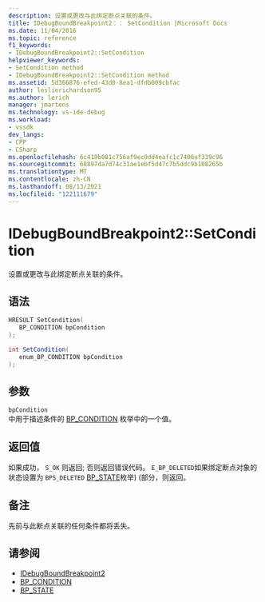```yaml
---
description: 设置或更改与此绑定断点关联的条件。
title: IDebugBoundBreakpoint2：： SetCondition |Microsoft Docs
ms.date: 11/04/2016
ms.topic: reference
f1_keywords:
- IDebugBoundBreakpoint2::SetCondition
helpviewer_keywords:
- SetCondition method
- IDebugBoundBreakpoint2::SetCondition method
ms.assetid: 5d366876-efed-43d0-8ea1-dfdb009cbfac
author: leslierichardson95
ms.author: lerich
manager: jmartens
ms.technology: vs-ide-debug
ms.workload:
- vssdk
dev_langs:
- CPP
- CSharp
ms.openlocfilehash: 6c419b081c756af9ec0dd4eafc1c7400af339c96
ms.sourcegitcommit: 68897da7d74c31ae1ebf5d47c7b5ddc9b108265b
ms.translationtype: MT
ms.contentlocale: zh-CN
ms.lasthandoff: 08/13/2021
ms.locfileid: "122111679"
---
```

# <a name="idebugboundbreakpoint2setcondition"></a>IDebugBoundBreakpoint2::SetCondition
设置或更改与此绑定断点关联的条件。

## <a name="syntax"></a>语法

```cpp
HRESULT SetCondition( 
   BP_CONDITION bpCondition
);
```

```csharp
int SetCondition( 
   enum_BP_CONDITION bpCondition
);
```

## <a name="parameters"></a>参数
`bpCondition`\
中用于描述条件的 [BP_CONDITION](../../../extensibility/debugger/reference/bp-condition.md) 枚举中的一个值。

## <a name="return-value"></a>返回值
 如果成功， `S_OK` 则返回; 否则返回错误代码。 `E_BP_DELETED`如果绑定断点对象的状态设置为 `BPS_DELETED` [BP_STATE](../../../extensibility/debugger/reference/bp-state.md)枚举)  (部分，则返回。

## <a name="remarks"></a>备注
 先前与此断点关联的任何条件都将丢失。

## <a name="see-also"></a>请参阅
- [IDebugBoundBreakpoint2](../../../extensibility/debugger/reference/idebugboundbreakpoint2.md)
- [BP_CONDITION](../../../extensibility/debugger/reference/bp-condition.md)
- [BP_STATE](../../../extensibility/debugger/reference/bp-state.md)
